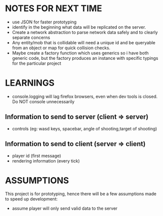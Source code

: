 # NOTES FOR NEXT TIME

-   use JSON for faster prototyping
-   identify in the beginning what data will be replicated on the server.
-   Create a network abstraction to parse network data safely and to clearly separate concerns
-   Any entity/mob that is collidable will need a unique id and be queryable from an object or map for quick collision checks.
-   Maybe create a factory function which uses generics so i have both generic code, but the factory produces an instance with specific typings for the particular project

# LEARNINGS

-   console.logging will lag firefox browsers, even when dev tools is closed. Do NOT console unnecessarily

## Information to send to server (client => server)

-   controls (eg: wasd keys, spacebar, angle of shooting,target of shooting)

## Information to send to client (server => client)

-   player id (first message)
-   rendering information (every tick)

# ASSUMPTIONS

This project is for prototyping, hence there will be a few assumptions made to speed up development:

-   assume player will only send valid data to the server
